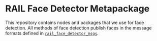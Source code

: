 # RAIL Face Detector Metapackage

This repository contains nodes and packages that we use for face detection. All methods of face detection publish faces in the message formats defined in [`rail_face_detector_msgs`](rail_face_detector_msgs/).
